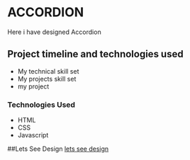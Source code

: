 # ACCORDION
  Here i have designed Accordion   

## Project timeline and technologies used
- My technical skill set
- My projects skill set
- my project

### Technologies Used
- HTML
- CSS
- Javascript

##Lets See Design
[lets see design]( https://vidyagali.github.io/ACCORDION/)
